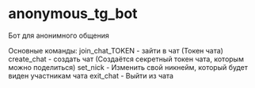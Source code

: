 # anonymous_tg_bot
Бот для анонимного общения

Основные команды:
join_chat_TOKEN - зайти в чат (Токен чата)
create_chat - создать чат (Создаётся секретный токен чата, которым можно поделиться)
set_nick - Изменить свой никнейм, который будет виден участникам чата
exit_chat - Выйти из чата
